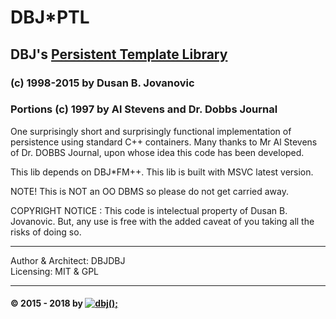 

# DBJ*PTL

## DBJ's [Persistent Template Library](http://dbjdbj.github.io/fmpp)

### (c) 1998-2015 by Dusan B. Jovanovic

### Portions (c) 1997 by Al Stevens and Dr. Dobbs Journal

One surprisingly short and surprisingly functional implementation of
persistence using standard C++ containers. Many thanks to Mr Al Stevens
of Dr. DOBBS Journal, upon whose idea this code has been developed.

This lib depends on DBJ*FM++. This lib is built with MSVC latest version.

NOTE! This is NOT an OO DBMS so please do not get carried away.

COPYRIGHT NOTICE : This code is intelectual property of Dusan B. Jovanovic. But, any
use is free with the added caveat of you taking all the risks of doing so.

-----------------------------------------------------------------------------

Author &amp; Architect: DBJDBJ   
Licensing: MIT &amp; GPL

---------------------------------------------------------------------  
#### &copy; 2015 - 2018 by [![dbj();](https://dbj.org/wp-content/uploads/2014/06/dbj100x100.png)](http://www.dbj.org "dbj") 
